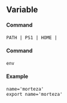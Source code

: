 <!------------------------------------------------------------------- [ Variable ] --->
## Variable

#### <span class="red">Command</span>

    PATH | PS1 | HOME | 

#### <span class="red">Command</span>

    env

#### <span class="red">Example</span>

    name='morteza'
    export name='morteza'